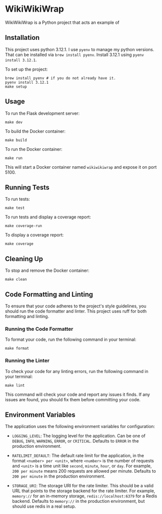 # WikiWikiWrap

WikiWikiWrap is a Python project that acts an example of

## Installation

This project uses python 3.12.1. I use `pyenv` to manage my python versions. That can be installed via `brew install pyenv`. Install 3.12.1 using `pyenv install 3.12.1`.

To set up the project:

```
brew install pyenv # if you do not already have it.
pyenv install 3.12.1
make setup
```

## Usage

To run the Flask development server:
```
make dev
```
To build the Docker container:
```
make build
```

To run the Docker container:
```
make run
```
This will start a Docker container named `wikiwikiwrap` and expose it on port 5100.

## Running Tests

To run tests:

```
make test
```

To run tests and display a coverage report:
```
make coverage-run
```

To display a coverage report:
```
make coverage
```

## Cleaning Up

To stop and remove the Docker container:
```
make clean
```

## Code Formatting and Linting

To ensure that your code adheres to the project's style guidelines, you should run the code formatter and linter. This project uses ruff for both formatting and linting.

### Running the Code Formatter
To format your code, run the following command in your terminal:
```
make format
```

### Running the Linter

To check your code for any linting errors, run the following command in your terminal:

```
make lint
```

This command will check your code and report any issues it finds. If any issues are found, you should fix them before committing your code.

## Environment Variables

The application uses the following environment variables for configuration:

- `LOGGING_LEVEL`: The logging level for the application. Can be one of `DEBUG`, `INFO`, `WARNING`, `ERROR`, or `CRITICAL`. Defaults to `ERROR` in the production environment.

- `RATELIMIT_DEFAULT`: The default rate limit for the application, in the format `<number> per <unit>`, where `<number>` is the number of requests and `<unit>` is a time unit like `second`, `minute`, `hour`, or `day`. For example, `200 per minute` means 200 requests are allowed per minute. Defaults to `200 per minute` in the production environment.

- `STORAGE_URI`: The storage URI for the rate limiter. This should be a valid URL that points to the storage backend for the rate limiter. For example, `memory://` for an in-memory storage, `redis://localhost:6379` for a Redis backend. Defaults to `memory://` in the production environment, but should use redis in a real setup.
